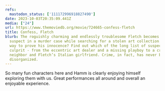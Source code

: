 ```yaml
---
refs:
  mastodon_status: ['111172996918827490']
date: 2023-10-03T20:35:09.441Z
media: ["24"]
url: https://www.themoviedb.org/movie/724665-confess-fletch
title: Confess, Fletch
blurb: The roguishly charming and endlessly troublesome Fletch becomes the prime
  suspect in a murder case while searching for a stolen art collection. The only
  way to prove his innocence? Find out which of the long list of suspects is the
  culprit - from the eccentric art dealer and a missing playboy to a crazy
  neighbor and Fletch’s Italian girlfriend. Crime, in fact, has never been this
  disorganized.
---
```


<p>So many fun characters here and Hamm is clearly enjoying himself exploring them with us. Great performances all around and overall an enjoyable experience.  </p>
